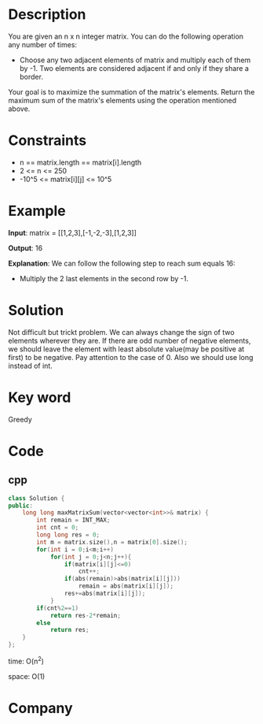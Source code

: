 # Description
You are given an n x n integer matrix. You can do the following operation any number of times:

* Choose any two adjacent elements of matrix and multiply each of them by -1.
Two elements are considered adjacent if and only if they share a border.

Your goal is to maximize the summation of the matrix's elements. Return the maximum sum of the matrix's elements using the operation mentioned above.

# Constraints
* n == matrix.length == matrix[i].length
* 2 <= n <= 250
* -10^5 <= matrix[i][j] <= 10^5


# Example
**Input**: matrix = [[1,2,3],[-1,-2,-3],[1,2,3]]


**Output**: 16

**Explanation**: We can follow the following step to reach sum equals 16:
- Multiply the 2 last elements in the second row by -1.


# Solution
Not difficult but trickt problem. We can always change the sign of two elements wherever they are. If there are odd number of negative elements, we should leave the element with least absolute value(may be positive at first) to be negative. Pay attention to the case of 0. Also we should use long instead of int.

# Key word
Greedy

# Code

## cpp
```cpp
class Solution {
public:
    long long maxMatrixSum(vector<vector<int>>& matrix) {
        int remain = INT_MAX;
        int cnt = 0;
        long long res = 0;
        int m = matrix.size(),n = matrix[0].size();
        for(int i = 0;i<m;i++)
            for(int j = 0;j<n;j++){
                if(matrix[i][j]<=0)
                    cnt++;
                if(abs(remain)>abs(matrix[i][j]))
                    remain = abs(matrix[i][j]);
                res+=abs(matrix[i][j]);
            }
        if(cnt%2==1)
            return res-2*remain;
        else
            return res;
    }
};

```
time: O(n<sup>2</sup>)


space: O(1)

# Company